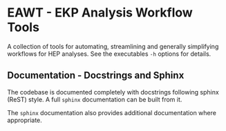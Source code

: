 # EAWT - EKP Analysis Workflow Tools

A collection of tools for automating, streamlining and generally simplifying
workflows for HEP analyses. See the executables ``-h`` options for details.

## Documentation - Docstrings and Sphinx

The codebase is documented completely with docstrings following sphinx (ReST)
style. A full ``sphinx`` documentation can be built from it. 

The ``sphinx`` documentation also provides additional documentation where
appropriate.